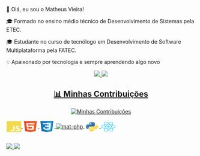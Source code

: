 👋 Olá, eu sou o Matheus Vieira!

🎓 Formado no ensino médio técnico de Desenvolvimento de Sistemas pela ETEC.

🎓 Estudante no curso de tecnólogo em Desenvolvimento de Software Multiplataforma pela FATEC.

💡 Apaixonado por tecnologia e sempre aprendendo algo novo

<div align="center">
  <a href="https://github.com/matvieira7">
  <img height="180em" src="https://github-readme-stats.vercel.app/api?username=matvieira7&show_icons=true&theme=dark&include_all_commits=true&count_private=true&cache_seconds=86400"/>
  <img height="180em" src="https://github-readme-stats.vercel.app/api/top-langs/?username=matvieira7&layout=compact&langs_count=7&theme=dark&cache_seconds=86400"/>
</div>

<div align="center">
  <h2>📊 Minhas Contribuições</h2>
  <img src="https://github-readme-streak-stats.herokuapp.com/?user=matvieira7&theme=dark&hide_border=true&cache_seconds=86400" alt="Minhas Contribuições"/>
</div>


<div style="display: inline_block"><br>
  <img align="center" alt="mat-Js" height="30" width="40" src="https://raw.githubusercontent.com/devicons/devicon/master/icons/javascript/javascript-plain.svg">
  <img align="center" alt="mat-HTML" height="30" width="40" src="https://raw.githubusercontent.com/devicons/devicon/master/icons/html5/html5-original.svg">
  <img align="center" alt="mat-CSS" height="30" width="40" src="https://raw.githubusercontent.com/devicons/devicon/master/icons/css3/css3-original.svg">
  <img align="center" alt="mat-php" height="30" width="40" src="https://cdn.jsdelivr.net/gh/devicons/devicon/icons/php/php-original.svg" />
  <img align="center" alt="mat-Python" height="30" width="40" src="https://raw.githubusercontent.com/devicons/devicon/master/icons/python/python-original.svg">
  <img align="center" alt="mat-React" height="30" width="40" src="https://raw.githubusercontent.com/devicons/devicon/master/icons/react/react-original.svg">
</div>

##
<div> 
  <a href="https://instagram.com/vieira._math" target="_blank">
    <img src="https://img.shields.io/badge/-Instagram-%23E4405F?style=for-the-badge&logo=instagram&logoColor=white" target="_blank">
  </a>
  <a href="https://www.linkedin.com/in/matheus-vieira-b28b06258/" target="_blank">
    <img src="https://img.shields.io/badge/-LinkedIn-%230077B5?style=for-the-badge&logo=linkedin&logoColor=white" target="_blank">
  </a>
</div>

